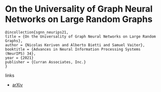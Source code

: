# On the Universality of Graph Neural Networks on Large Random Graphs

```
@incollection{sgnn_neurips21,
title = {On the Universality of Graph Neural Networks on Large Random Graphs},
author = {Nicolas Keriven and Alberto Bietti and Samuel Vaiter},
booktitle = {Advances in Neural Information Processing Systems (NeurIPS) 34},
year = {2021}
publisher = {Curran Associates, Inc.}
}
```

links
- [arXiv](https://arxiv.org/abs/2105.13099)
